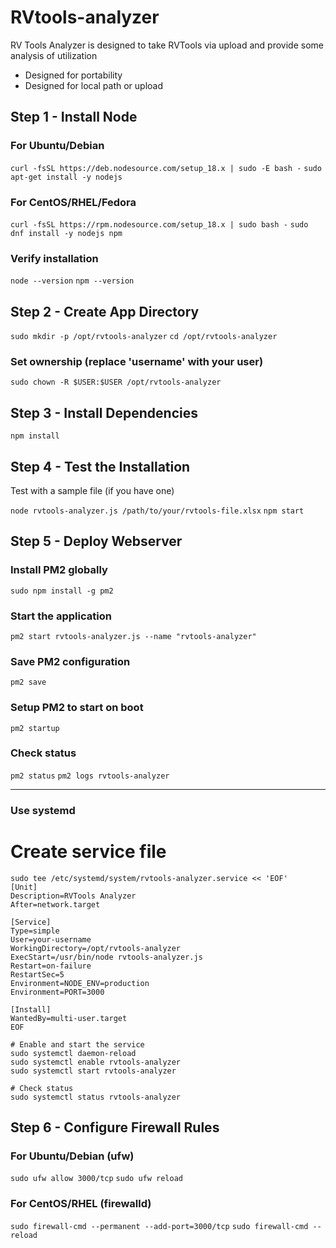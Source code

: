 # RVtools-analyzer
RV Tools Analyzer is designed to take RVTools via upload and provide some analysis of utilization
- Designed for portability
- Designed for local path or upload


## Step 1 - Install Node
### For Ubuntu/Debian
```curl -fsSL https://deb.nodesource.com/setup_18.x | sudo -E bash -```
```sudo apt-get install -y nodejs```

### For CentOS/RHEL/Fedora
```curl -fsSL https://rpm.nodesource.com/setup_18.x | sudo bash -```
```sudo dnf install -y nodejs npm```

### Verify installation
```node --version```
```npm --version```

## Step 2 - Create App Directory

```sudo mkdir -p /opt/rvtools-analyzer```
```cd /opt/rvtools-analyzer```

### Set ownership (replace 'username' with your user)
```sudo chown -R $USER:$USER /opt/rvtools-analyzer```

## Step 3 - Install Dependencies
   ```npm install```

## Step 4 - Test the Installation
Test with a sample file (if you have one)

```node rvtools-analyzer.js /path/to/your/rvtools-file.xlsx```
```npm start```

## Step 5 - Deploy Webserver
### Install PM2 globally
```sudo npm install -g pm2```

### Start the application
```pm2 start rvtools-analyzer.js --name "rvtools-analyzer"```

### Save PM2 configuration
```pm2 save```

### Setup PM2 to start on boot
```pm2 startup```

### Check status
```pm2 status```
```pm2 logs rvtools-analyzer```

----------------------------
### Use systemd
# Create service file
```
sudo tee /etc/systemd/system/rvtools-analyzer.service << 'EOF'
[Unit]
Description=RVTools Analyzer
After=network.target

[Service]
Type=simple
User=your-username
WorkingDirectory=/opt/rvtools-analyzer
ExecStart=/usr/bin/node rvtools-analyzer.js
Restart=on-failure
RestartSec=5
Environment=NODE_ENV=production
Environment=PORT=3000

[Install]
WantedBy=multi-user.target
EOF

# Enable and start the service
sudo systemctl daemon-reload
sudo systemctl enable rvtools-analyzer
sudo systemctl start rvtools-analyzer

# Check status
sudo systemctl status rvtools-analyzer

```
## Step 6 - Configure Firewall Rules
   ### For Ubuntu/Debian (ufw)
```sudo ufw allow 3000/tcp```
```sudo ufw reload```

   ### For CentOS/RHEL (firewalld)
```sudo firewall-cmd --permanent --add-port=3000/tcp```
```sudo firewall-cmd --reload```
